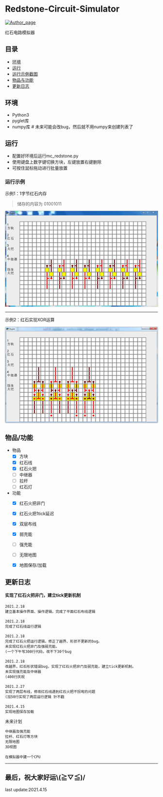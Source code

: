# Redstone-Circuit-Simulator
[![Author_page](https://img.shields.io/badge/Author%20page-on%20bilibili-green)](https://space.bilibili.com/290472819)

红石电路模拟器

## 目录
* [环境](#环境)
* [运行](#运行)
* [运行示例截图](#运行示例)
* [物品与功能](#物品/功能)
* [更新日志](#物品/功能)

## 环境
  - Python3
  - pyglet库
  - numpy库  # 未来可能会改bug，然后就不用numpy来创建列表了

## 运行
  - 配置好环境后运行mc_redstone.py
  - 使用键盘上数字键切换方块，左键放置右键删除
  - 可按住鼠标拖动进行批量放置

### 运行示例

示例1：1字节红石内存
> 储存的内容为 01001011

![example1](https://raw.githubusercontent.com/baoqi-zhong/Redstone-Circuit-Simulator/main/example.png)

---
示例2：红石实现XOR运算

![example2](https://raw.githubusercontent.com/baoqi-zhong/Redstone-Circuit-Simulator/main/example2.png)

## 物品/功能
- 物品
    - [x] 方块
    - [x] 红石线
    - [x] 红石火把
    - [ ] 中继器
    - [ ] 拉杆
    - [ ] 红石灯
    
- 功能
    - [x] 红石火把非门
    - [x] 红石火把1tick延迟
    - [x] 双层布线
    - [x] 弱充能
    - [ ] 强充能
    - [ ] 无限地图
    - [X] 地图保存/加载
    


## 更新日志
#### 实现了红石火把非门，建立tick更新机制

    2021.2.18
    建立基本操作界面、操作逻辑，完成了平面红石布线逻辑
    
    2021.2.18
    完成了红石线运行逻辑
    
    2021.2.18
    完成了红石火把运行逻辑，修正了越界、形状不更新的bug。
    未实现红石火把非门及强弱充能。
    (一个下午写300行代码，改不下30个bug
    
    2021.2.18
    改越界，红石形状错误bug，实现了红石火把非门及弱充能，建立tick更新机制。
    未实现强充能及中继器
    (400行庆祝
    
    2021.2.27
    实现了两层布线，修改红石线遇到红石火把不拐弯的问题
    (加50行实现了两层运行逻辑 针不戳
    
    2021.4.15
    实现地图保存加载

未来计划

    中继器及强充能
    拉杆、红石灯等方块
    无限地图
    3D视图
    
    在模拟器中建一个CPU
    
---
最后，祝大家好运\\(≧▽≦)/
---
last update:2021.4.15
